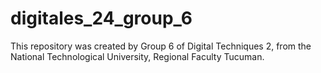 # digitales_24_group_6
This repository was created by Group 6 of Digital Techniques 2, from the National Technological University, Regional Faculty Tucuman.
